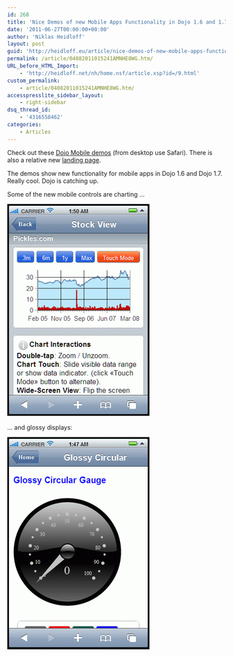 ```yaml
---
id: 268
title: 'Nice Demos of new Mobile Apps Functionality in Dojo 1.6 and 1.7'
date: '2011-06-27T00:00:00+00:00'
author: 'Niklas Heidloff'
layout: post
guid: 'http://heidloff.eu/article/nice-demos-of-new-mobile-apps-functionality-in-dojo-1-6-and-1-7/'
permalink: /article/04082011015241AMNHE8WG.htm/
URL_before_HTML_Import:
    - 'http://heidloff.net/nh/home.nsf/article.xsp?id=/9.html'
custom_permalink:
    - article/04082011015241AMNHE8WG.htm/
accesspresslite_sidebar_layout:
    - right-sidebar
dsq_thread_id:
    - '4316558462'
categories:
    - Articles
---
```


 Check out these [Dojo Mobile demos](http://chrism.dojotoolkit.org/mobile-0.2/make_samples/dojo-samples/demos/mobile-gallery/demo.html) (from desktop use Safari). There is also a relative new [landing page](http://dojotoolkit.org/features/mobile).

 The demos show new functionality for mobile apps in Dojo 1.6 and Dojo 1.7. Really cool. Dojo is catching up.

 Some of the new mobile controls are charting …

![image](/assets/img/2011/06/Dojo17Preview2.gif)

 … and glossy displays:

![image](/assets/img/2011/06/Dojo17Preview1.gif)